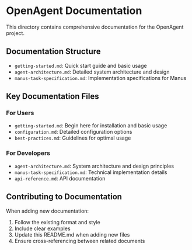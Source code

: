 # OpenAgent Documentation

This directory contains comprehensive documentation for the OpenAgent project.

## Documentation Structure

- `getting-started.md`: Quick start guide and basic usage
- `agent-architecture.md`: Detailed system architecture and design
- `manus-task-specification.md`: Implementation specifications for Manus

## Key Documentation Files

### For Users
- `getting-started.md`: Begin here for installation and basic usage
- `configuration.md`: Detailed configuration options
- `best-practices.md`: Guidelines for optimal usage

### For Developers
- `agent-architecture.md`: System architecture and design principles
- `manus-task-specification.md`: Technical implementation details
- `api-reference.md`: API documentation

## Contributing to Documentation

When adding new documentation:
1. Follow the existing format and style
2. Include clear examples
3. Update this README.md when adding new files
4. Ensure cross-referencing between related documents
